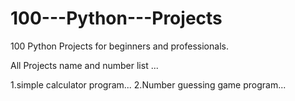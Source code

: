 # 100---Python---Projects
100 Python Projects for beginners and professionals.


All Projects name and number list ...

1.simple calculator program...
2.Number guessing game program...

